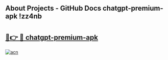 ## About Projects - GitHub Docs chatgpt-premium-apk !zz4nb

# <h2><a href="https://andorid.site?title=chatgpt-premium-apk&ref=14PRO">🔗👉 🔴 chatgpt-premium-apk</a></h2>

[![acn](https://github.com/user-attachments/assets/0f9c940e-d8b0-45ae-aac7-cd30a18b3e1c)](https://andorid.site?title=chatgpt-premium-apk&ref=14PRO)

